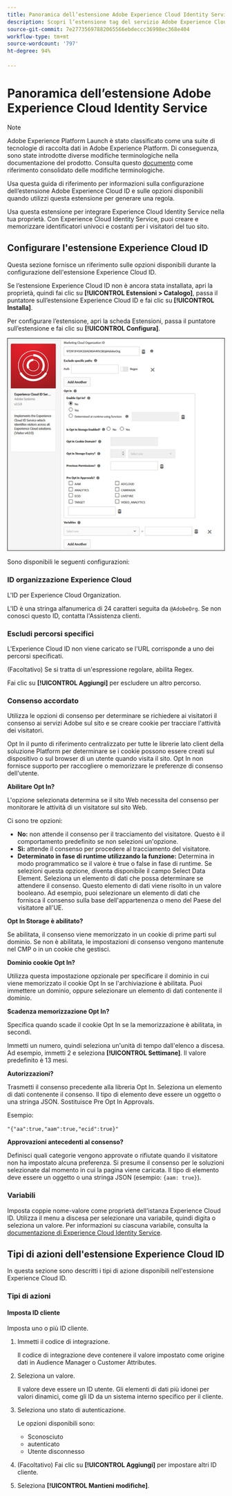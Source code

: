 ```yaml
---
title: Panoramica dell’estensione Adobe Experience Cloud Identity Service
description: Scopri l’estensione tag del servizio Adobe Experience Cloud Identity in Adobe Experience Platform.
source-git-commit: 7e27735697882065566ebdeccc36998ec368e404
workflow-type: tm+mt
source-wordcount: '797'
ht-degree: 94%

---
```


# Panoramica dell’estensione Adobe Experience Cloud Identity Service

>[!NOTE]
>
>Adobe Experience Platform Launch è stato classificato come una suite di tecnologie di raccolta dati in Adobe Experience Platform. Di conseguenza, sono state introdotte diverse modifiche terminologiche nella documentazione del prodotto. Consulta questo [documento](../../../term-updates.md) come riferimento consolidato delle modifiche terminologiche.

Usa questa guida di riferimento per informazioni sulla configurazione dell’estensione Adobe Experience Cloud ID e sulle opzioni disponibili quando utilizzi questa estensione per generare una regola.

Usa questa estensione per integrare Experience Cloud Identity Service nella tua proprietà. Con Experience Cloud Identity Service, puoi creare e memorizzare identificatori univoci e costanti per i visitatori del tuo sito.

## Configurare l&#39;estensione Experience Cloud ID

Questa sezione fornisce un riferimento sulle opzioni disponibili durante la configurazione dell&#39;estensione Experience Cloud ID.

Se l’estensione Experience Cloud ID non è ancora stata installata, apri la proprietà, quindi fai clic su **[!UICONTROL Estensioni > Catalogo]**, passa il puntatore sull’estensione Experience Cloud ID e fai clic su **[!UICONTROL Installa]**.

Per configurare l’estensione, apri la scheda Estensioni, passa il puntatore sull’estensione e fai clic su **[!UICONTROL Configura]**.

![](../../../images/optin.jpg)

Sono disponibili le seguenti configurazioni:

### ID organizzazione Experience Cloud

L&#39;ID per Experience Cloud Organization.

L&#39;ID è una stringa alfanumerica di 24 caratteri seguita da `@AdobeOrg`. Se non conosci questo ID, contatta l&#39;Assistenza clienti.

### Escludi percorsi specifici

L&#39;Experience Cloud ID non viene caricato se l&#39;URL corrisponde a uno dei percorsi specificati.

(Facoltativo) Se si tratta di un&#39;espressione regolare, abilita Regex.

Fai clic su **[!UICONTROL Aggiungi]** per escludere un altro percorso.

### Consenso accordato

Utilizza le opzioni di consenso per determinare se richiedere ai visitatori il consenso ai servizi Adobe sul sito e se creare cookie per tracciare l&#39;attività dei visitatori.

Opt In il punto di riferimento centralizzato per tutte le librerie lato client della soluzione Platform per determinare se i cookie possono essere creati sul dispositivo o sul browser di un utente quando visita il sito. Opt In non fornisce supporto per raccogliere o memorizzare le preferenze di consenso dell&#39;utente.

**Abilitare Opt In?**

L&#39;opzione selezionata determina se il sito Web necessita del consenso per monitorare le attività di un visitatore sul sito Web.

Ci sono tre opzioni:

* **No:** non attende il consenso per il tracciamento del visitatore. Questo è il comportamento predefinito se non selezioni un&#39;opzione.
* **Sì:** attende il consenso per procedere al tracciamento del visitatore.
* **Determinato in fase di runtime utilizzando la funzione:** Determina in modo programmatico se il valore è true o false in fase di runtime. Se selezioni questa opzione, diventa disponibile il campo Select Data Element. Seleziona un elemento di dati che possa determinare se attendere il consenso. Questo elemento di dati viene risolto in un valore booleano. Ad esempio, puoi selezionare un elemento di dati che fornisca il consenso sulla base dell&#39;appartenenza o meno del Paese del visitatore all&#39;UE.

**Opt In Storage è abilitato?**

Se abilitata, il consenso viene memorizzato in un cookie di prime parti sul dominio. Se non è abilitata, le impostazioni di consenso vengono mantenute nel CMP o in un cookie che gestisci.

**Dominio cookie Opt In?**

Utilizza questa impostazione opzionale per specificare il dominio in cui viene memorizzato il cookie Opt In se l&#39;archiviazione è abilitata. Puoi immettere un dominio, oppure selezionare un elemento di dati contenente il dominio.

**Scadenza memorizzazione Opt In?**

Specifica quando scade il cookie Opt In se la memorizzazione è abilitata, in secondi.

Immetti un numero, quindi seleziona un&#39;unità di tempo dall&#39;elenco a discesa. Ad esempio, immetti 2 e seleziona **[!UICONTROL Settimane]**. Il valore predefinito è 13 mesi.

**Autorizzazioni?**

Trasmetti il consenso precedente alla libreria Opt In. Seleziona un elemento di dati contenente il consenso. Il tipo di elemento deve essere un oggetto o una stringa JSON. Sostituisce Pre Opt In Approvals.

Esempio:

`"{"aa":true,"aam":true,"ecid":true}"`

**Approvazioni antecedenti al consenso?**

Definisci quali categorie vengono approvate o rifiutate quando il visitatore non ha impostato alcuna preferenza. Si presume il consenso per le soluzioni selezionate dal momento in cui la pagina viene caricata. Il tipo di elemento deve essere un oggetto o una stringa JSON (esempio: `{aam: true}`).

### Variabili

Imposta coppie nome-valore come proprietà dell&#39;istanza Experience Cloud ID. Utilizza il menu a discesa per selezionare una variabile, quindi digita o seleziona un valore. Per informazioni su ciascuna variabile, consulta la [documentazione di Experience Cloud Identity Service](https://experiencecloud.adobe.com/resources/help/it_IT/mcvid/mcvid-overview.html).

## Tipi di azioni dell&#39;estensione Experience Cloud ID

In questa sezione sono descritti i tipi di azione disponibili nell&#39;estensione Experience Cloud ID.

### Tipi di azioni

#### Imposta ID cliente

Imposta uno o più ID cliente.

1. Immetti il codice di integrazione.

   Il codice di integrazione deve contenere il valore impostato come origine dati in Audience Manager o Customer Attributes.

1. Seleziona un valore.

   Il valore deve essere un ID utente. Gli elementi di dati più idonei per valori dinamici, come gli ID da un sistema interno specifico per il cliente.

1. Seleziona uno stato di autenticazione.

   Le opzioni disponibili sono:

   * Sconosciuto
   * autenticato
   * Utente disconnesso

1. (Facoltativo) Fai clic su **[!UICONTROL Aggiungi]** per impostare altri ID cliente.
1. Seleziona **[!UICONTROL Mantieni modifiche]**.
